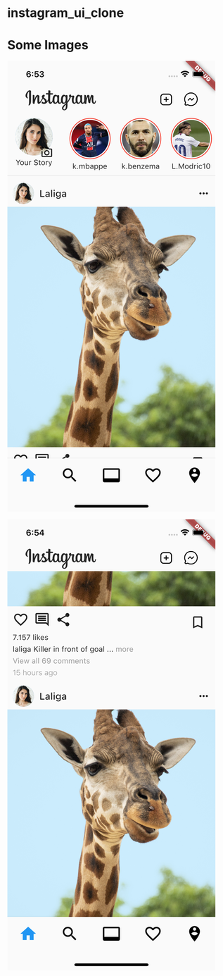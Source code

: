 # instagram_ui_clone

# Some Images

![MarineGEO circle logo](/assets/images/image1.png )

![MarineGEO circle logo](/assets/images/image2.png )
